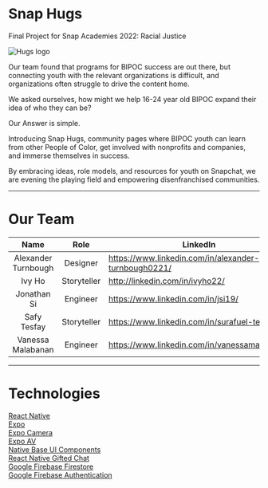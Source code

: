 # Snap Hugs
Final Project for Snap Academies 2022: Racial Justice

![Hugs logo](https://lh3.googleusercontent.com/uhqBXvLyfJtnd4NKBMnQ1TlzVmle0lyoG3tJReXi9Red7-2sgDtHPR_YtxDHLaKLd1ceuo1-uzZJ-EF_YfJPC1imiQCCa2LFjbgTNM_alytBsocVbuJSp3Cs_YlouC3-huHcHuVWtA=w2400)

Our team found that programs for BIPOC success are out there, but connecting youth with the relevant organizations is difficult, and organizations often struggle to drive the content home.

We asked ourselves, how might we help 16-24 year old BIPOC expand their idea of who they can be?

Our Answer is simple.

Introducing Snap Hugs, community pages where BIPOC youth can learn from other People of Color, get involved with nonprofits and companies, and immerse themselves in success.

By embracing ideas, role models, and resources for youth on Snapchat, we are evening the playing field and empowering disenfranchised communities.

---
# Our Team

|         Name        |     Role    |                       LinkedIn                       |             GitHub            |
|:-------------------:|:-----------:|------------------------------------------------------|-------------------------------|
| Alexander Turnbough | Designer    | https://www.linkedin.com/in/alexander-turnbough0221/ |                               |
| Ivy Ho              | Storyteller | http://linkedin.com/in/ivyho22/                      |                               |
| Jonathan Si         | Engineer    | https://www.linkedin.com/in/jsi19/                   | https://github.com/jsi19      |
| Safy Tesfay         | Storyteller | https://www.linkedin.com/in/surafuel-tesfay/         |                               |
| Vanessa Malabanan   | Engineer    | https://www.linkedin.com/in/vanessamalabanan         | https://github.com/vmalabanan |


---
# Technologies

[React Native](https://reactnative.dev/) <br />
[Expo](https://expo.dev/) <br />
[Expo Camera](https://docs.expo.dev/versions/latest/sdk/camera/) <br />
[Expo AV](https://docs.expo.dev/versions/v46.0.0/sdk/audio/) <br />
[Native Base UI Components](https://nativebase.io/) <br />
[React Native Gifted Chat](https://github.com/FaridSafi/react-native-gifted-chat) <br />
[Google Firebase Firestore](https://firebase.google.com/docs/firestore) <br />
[Google Firebase Authentication](https://firebase.google.com/docs/auth) <br />
